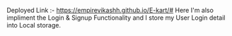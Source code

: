 Deployed Link :- https://empirevikashh.github.io/E-kart/#
Here I'm also impliment the Login & Signup Functionality and I store my User Login detail into Local storage.
